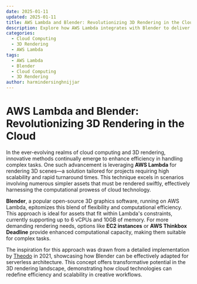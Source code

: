 ```yaml
---
date: 2025-01-11
updated: 2025-01-11
title: AWS Lambda and Blender: Revolutionizing 3D Rendering in the Cloud
description: Explore how AWS Lambda integrates with Blender to deliver efficient, scalable 3D rendering solutions. A game-changer for projects with high scalability and fast turnaround requirements.
categories:
  - Cloud Computing
  - 3D Rendering
  - AWS Lambda
tags:
  - AWS Lambda
  - Blender
  - Cloud Computing
  - 3D Rendering
author: harmindersinghnijjar
---
```


# AWS Lambda and Blender: Revolutionizing 3D Rendering in the Cloud

In the ever-evolving realms of cloud computing and 3D rendering, innovative methods continually emerge to enhance efficiency in handling complex tasks. One such advancement is leveraging **AWS Lambda** for rendering 3D scenes—a solution tailored for projects requiring high scalability and rapid turnaround times. This technique excels in scenarios involving numerous simpler assets that must be rendered swiftly, effectively harnessing the computational prowess of cloud technology.

**Blender**, a popular open-source 3D graphics software, running on AWS Lambda, epitomizes this blend of flexibility and computational efficiency. This approach is ideal for assets that fit within Lambda's constraints, currently supporting up to 6 vCPUs and 10GB of memory. For more demanding rendering needs, options like **EC2 instances** or **AWS Thinkbox Deadline** provide enhanced computational capacity, making them suitable for complex tasks.

The inspiration for this approach was drawn from a detailed implementation by [Theodo](https://blog.theodo.com/2021/08/blender-serverless-lambda/) in 2021, showcasing how Blender can be effectively adapted for serverless architecture. This concept offers transformative potential in the 3D rendering landscape, demonstrating how cloud technologies can redefine efficiency and scalability in creative workflows.